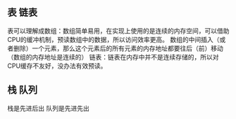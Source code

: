 ## 表 链表 
表可以理解成数组：数组简单易用，在实现上使用的是连续的内存空间，可以借助CPU的缓冲机制，预读数组中的数据，所以访问效率更高。
                数组的中间插入（或者删除）一个元素，那么这个元素后的所有元素的内存地址都要往后（前）移动（数组的内存地址是连续的）
链表：链表在内存中并不是连续存储的，所以对CPU缓存不友好，没办法有效预读。

## 栈 队列
栈是先进后出
队列是先进先出
